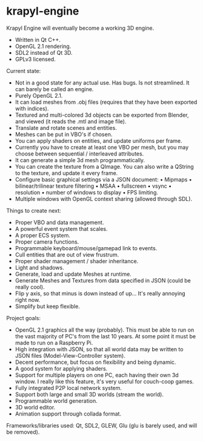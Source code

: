 # krapyl-engine
Krapyl Engine will eventually become a working 3D engine.
- Written in Qt C++.
- OpenGL 2.1 rendering.
- SDL2 instead of Qt 3D.
- GPLv3 licensed.

Current state:
- Not in a good state for any actual use. Has bugs. Is not streamlined. It can barely be called an engine.
- Purely OpenGL 2.1.
- It can load meshes from .obj files (requires that they have been exported with indices).
- Textured and multi-colored 3d objects can be exported from Blender, and viewed (it reads the .mtl and image file).
- Translate and rotate scenes and entities.
- Meshes can be put in VBO's if chosen.
- You can apply shaders on entities, and update uniforms per frame.
- Currently you have to create at least one VBO per mesh, but you may choose between sequential / interleaved attributes.
- It can generate a simple 3d mesh programmatically.
- You can create the texture from a QImage. You can also write a QString to the texture, and update it every frame.
- Configure basic graphical settings via a JSON document:
• Mipmaps • bilinear/trilinear texture filtering • MSAA • fullscreen • vsync • resolution • number of windows to display • FPS limiting.
- Multiple windows with OpenGL context sharing (allowed through SDL).

Things to create next:
- Proper VBO and data management.
- A powerful event system that scales.
- A proper ECS system.
- Proper camera functions.
- Programmable keyboard/mouse/gamepad link to events.
- Cull entities that are out of view frustrum.
- Proper shader management / shader inheritance.
- Light and shadows.
- Generate, load and update Meshes at runtime. 
- Generate Meshes and Textures from data specified in JSON (could be really cool).
- Flip y axis, so that minus is down instead of up... It's really annoying right now.
- Simplify but keep flexible.

Project goals:
- OpenGL 2.1 graphics all the way (probably). This must be able to run on the vast majority of PC's from the last 10 years. At some point it must be made to run on a Raspberry Pi.
- High integration with JSON, so that all world data may be written to JSON files (Model-View-Controller system).
- Decent performance, but focus on flexibility and being dynamic.
- A good system for applying shaders.
- Support for multiple players on one PC, each having their own 3d window. I really like this feature, it's very useful for couch-coop games.
- Fully integrated P2P local network system.
- Support both large and small 3D worlds (stream the world).
- Programmable world generation.
- 3D world editor.
- Animation support through collada format.

Frameworks/libraries used: Qt, SDL2, GLEW, Glu (glu is barely used, and will be removed).
